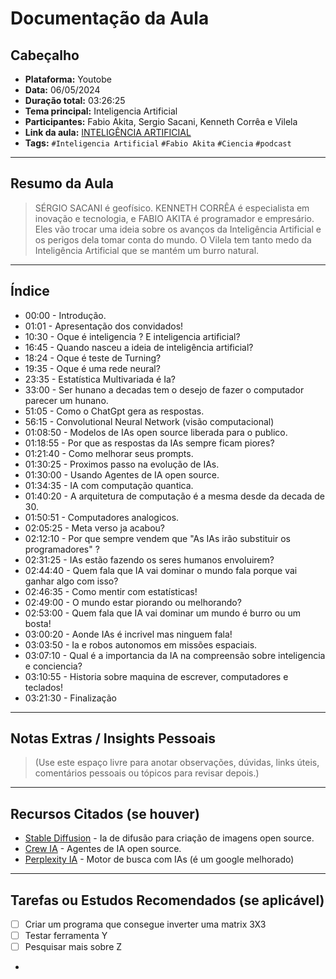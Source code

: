  
# Documentação da Aula
## Cabeçalho

- **Plataforma:** Youtobe  
- **Data:** 06/05/2024
- **Duração total:** 03:26:25
- **Tema principal:** Inteligencia Artificial  
- **Participantes:**  Fabio Akita, Sergio Sacani, Kenneth Corrêa e Vilela
- **Link da aula:** [INTELIGÊNCIA ARTIFICIAL](https://www.youtube.com/live/Mt_YDyBSsrk?si=aBhMcvpGJMF-1qPA)
- **Tags:** `#Inteligencia Artificial` `#Fabio Akita` `#Ciencia` `#podcast`


---

## Resumo da Aula

> SÉRGIO SACANI é geofísico. KENNETH CORRÊA é especialista em inovação e tecnologia, e FABIO AKITA é programador e empresário. Eles vão trocar uma ideia sobre os avanços da Inteligência Artificial e os perigos dela tomar conta do mundo. O Vilela tem tanto medo da Inteligência Artificial que se mantém um burro natural.

---

## Índice

- 00:00 - Introdução.  
- 01:01 - Apresentação dos convidados!  
- 10:30 - Oque é inteligencia ? E inteligencia artificial?   
- 16:45 - Quando nasceu a ideia de inteligência artificial?  
- 18:24 - Oque é teste de Turning?
- 19:35 - Oque é uma rede neural?  
- 23:35 - Estatística Multivariada é Ia?  
- 33:00 - Ser hunano a decadas tem o desejo de fazer o computador parecer um hunano.  
- 51:05 - Como o ChatGpt gera as respostas.  
- 56:15 - Convolutional Neural Network (visão computacional)
- 01:08:50 - Modelos de IAs open source liberada para o publico.
- 01:18:55 - Por que as respostas da IAs sempre ficam piores?  
- 01:21:40 - Como melhorar seus prompts.  
- 01:30:25 - Proximos passo na evolução de IAs.  
- 01:30:00 - Usando Agentes de IA open source.  
- 01:34:35 - IA com computação quantica. 
- 01:40:20 - A arquitetura de computação é a mesma desde da decada de 30. 
- 01:50:51 - Computadores analogicos. 
- 02:05:25 - Meta verso ja acabou?  
- 02:12:10 - Por que sempre vendem que "As IAs irão substituir os programadores" ? 
- 02:31:25 - IAs estão fazendo os seres humanos envoluirem?
- 02:44:40 - Quem fala que IA vai dominar o mundo fala porque vai ganhar algo com isso?  
- 02:46:35 - Como mentir com estatísticas!  
- 02:49:00 - O mundo estar piorando ou melhorando?  
- 02:53:00 - Quem fala que IA vai dominar um mundo é burro ou um bosta!
- 03:00:20 - Aonde IAs é incrivel mas ninguem fala!  
- 03:03:50 - Ia e robos autonomos em missões espaciais.  
- 03:07:10 - Qual é a importancia da IA na compreensão sobre inteligencia e conciencia?
- 03:10:55 - Historia sobre maquina de escrever, computadores e teclados!
- 03:21:30 - Finalização

---

## Notas Extras / Insights Pessoais

> (Use este espaço livre para anotar observações, dúvidas, links úteis, comentários pessoais ou tópicos para revisar depois.)

---

## Recursos Citados (se houver)

- [Stable Diffusion](https://stabledifffusion.com/) - Ia de difusão para criação de imagens open source.
- [Crew IA](https://www.crewai.com/) - Agentes de IA open source.
- [Perplexity IA](https://www.perplexity.ai/) - Motor de busca com IAs (é um google melhorado)

---

## Tarefas ou Estudos Recomendados (se aplicável)

- [ ] Criar um programa que consegue inverter uma matrix 3X3
- [ ] Testar ferramenta Y
- [ ] Pesquisar mais sobre Z
-
